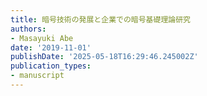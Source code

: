 ```yaml
---
title: 暗号技術の発展と企業での暗号基礎理論研究
authors:
- Masayuki Abe
date: '2019-11-01'
publishDate: '2025-05-18T16:29:46.245002Z'
publication_types:
- manuscript
---
```


